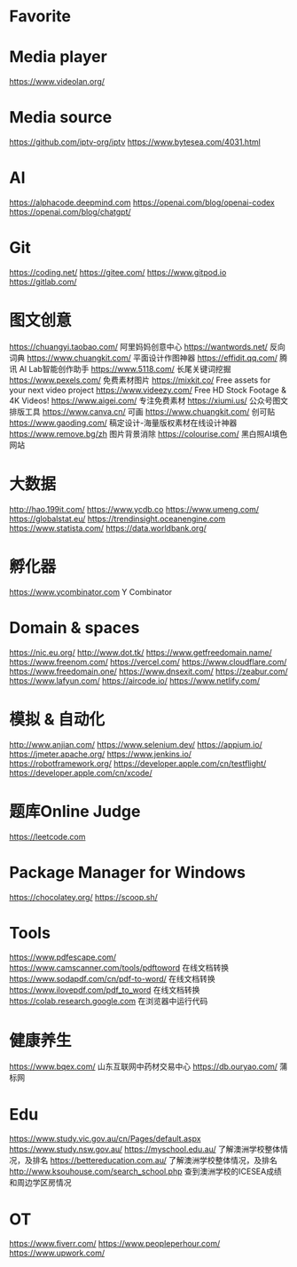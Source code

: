 # Favorite

# Media player
https://www.videolan.org/

# Media source
https://github.com/iptv-org/iptv
https://www.bytesea.com/4031.html

# AI
https://alphacode.deepmind.com
https://openai.com/blog/openai-codex
https://openai.com/blog/chatgpt/

# Git
https://coding.net/
https://gitee.com/
https://www.gitpod.io
https://gitlab.com/

# 图文创意
https://chuangyi.taobao.com/ 阿里妈妈创意中心
https://wantwords.net/ 反向词典
https://www.chuangkit.com/ 平面设计作图神器
https://effidit.qq.com/ 腾讯 AI Lab智能创作助手
https://www.5118.com/ 长尾关键词挖掘
https://www.pexels.com/ 免费素材图片
https://mixkit.co/ Free assets for your next video project
https://www.videezy.com/ Free HD Stock Footage & 4K Videos!
https://www.aigei.com/ 专注免费素材
https://xiumi.us/ 公众号图文排版工具
https://www.canva.cn/ 可画
https://www.chuangkit.com/ 创可贴
https://www.gaoding.com/ 稿定设计-海量版权素材在线设计神器
https://www.remove.bg/zh 图片背景消除
https://colourise.com/ 黑白照AI填色网站

# 大数据
http://hao.199it.com/
https://www.ycdb.co
https://www.umeng.com/
https://globalstat.eu/
https://trendinsight.oceanengine.com
https://www.statista.com/
https://data.worldbank.org/

# 孵化器
https://www.ycombinator.com Y Combinator

# Domain & spaces
https://nic.eu.org/
http://www.dot.tk/
https://www.getfreedomain.name/
https://www.freenom.com/
https://vercel.com/
https://www.cloudflare.com/
https://www.freedomain.one/
https://www.dnsexit.com/
https://zeabur.com/
https://www.lafyun.com/
https://aircode.io/
https://www.netlify.com/

# 模拟 & 自动化
http://www.anjian.com/
https://www.selenium.dev/
https://appium.io/
https://jmeter.apache.org/
https://www.jenkins.io/
https://robotframework.org/
https://developer.apple.com/cn/testflight/
https://developer.apple.com/cn/xcode/

# 题库Online Judge
https://leetcode.com

# Package Manager for Windows 
https://chocolatey.org/
https://scoop.sh/

# Tools
https://www.pdfescape.com/
https://www.camscanner.com/tools/pdftoword 在线文档转换
https://www.sodapdf.com/cn/pdf-to-word/ 在线文档转换
https://www.ilovepdf.com/pdf_to_word 在线文档转换
https://colab.research.google.com 在浏览器中运行代码

# 健康养生
https://www.bqex.com/ 山东互联网中药材交易中心
https://db.ouryao.com/ 蒲标网

# Edu
https://www.study.vic.gov.au/cn/Pages/default.aspx
https://www.study.nsw.gov.au/
https://myschool.edu.au/ 了解澳洲学校整体情况，及排名
https://bettereducation.com.au/ 了解澳洲学校整体情况，及排名
http://www.ksouhouse.com/search_school.php 查到澳洲学校的ICESEA成绩和周边学区房情况

# OT
https://www.fiverr.com/
https://www.peopleperhour.com/
https://www.upwork.com/
